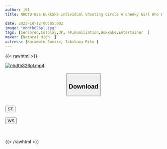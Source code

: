 ```yaml
---
author: j91
title: NHDTB-826 Bukkake Individual Shooting Circle A Cheeky Girl Who Wants To Be An Idol Is Trained By A Sperm-loving Masochist In 6P Sex

date: 2023-10-12T00:05:00Z
image: "nhdtb826pl.jpg"
tags: [Censored,Cosplay,3P, 4P,Humiliation,Bukkake,Entertainer	]
maker: [Natural High  ]
actress: [Kuramoto Sumire, Ichikawa Riku ]
---
```



{{< rawhtml >}}

<div class="video" data-videoid="xoLLJXeX7ZUkLKv">
    <a href="javascript:;">
        <img src="https://my.j91.asia/posts/nhdtb826pl/nhdtb826pl.jpg" width="WIDTH" height="HEIGHT" alt="nhdtb826pl.mp4" loading="lazy">
    </a>
</div>

<script type="text/javascript" src="https://j91.asia/asset/on-demand-st.js"></script>

<br>
  <link rel="stylesheet" href="https://j91.asia/asset/bs5.css">
  
  <center>
  <button class="btn btn-primary" type="button" data-bs-toggle="collapse" data-bs-target=".multi-collapse" aria-expanded="false" aria-controls="multiCollapseExample1 multiCollapseExample2"><h2>Download</h2></button></center>
</p>
<div class="row">
  <div class="col">
    <div class="collapse multi-collapse" id="multiCollapseExample1">
      <div class="card card-body">
	      	      <br>
<div class="buttons">  
<a href="https://streamtape.to/v/xoLLJXeX7ZUkLKv"><button class="btn-hover color-3"><i class="fa fa-download"></i> ST</button></a></div>
    </div>
  </div>
</div>
  <div class="col">
    <div class="collapse multi-collapse" id="multiCollapseExample2">
      <div class="card card-body">
	      <br>
<div class="buttons">
    <a href="https://wolfstream.tv/lvxauok1qahc"><button class="btn-hover color-9"><i class="fa fa-download"></i> WS</button></a></div>
<br><br>
      </div>
    </div>
  </div>
</div>

{{< /rawhtml >}}